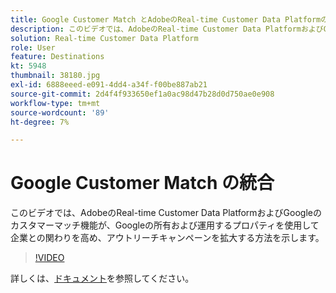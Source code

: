```yaml
---
title: Google Customer Match とAdobeのReal-time Customer Data Platformの統合
description: このビデオでは、AdobeのReal-time Customer Data PlatformおよびGoogleのカスタマーマッチ機能が、Googleの所有および運用するプロパティを使用して企業との関わりを高め、アウトリーチキャンペーンを拡大する方法を示します。
solution: Real-time Customer Data Platform
role: User
feature: Destinations
kt: 5948
thumbnail: 38180.jpg
exl-id: 6888eeed-e091-4dd4-a34f-f00be887ab21
source-git-commit: 2d4f4f933650ef1a0ac98d47b28d0d750ae0e908
workflow-type: tm+mt
source-wordcount: '89'
ht-degree: 7%

---
```


# Google Customer Match の統合

このビデオでは、AdobeのReal-time Customer Data PlatformおよびGoogleのカスタマーマッチ機能が、Googleの所有および運用するプロパティを使用して企業との関わりを高め、アウトリーチキャンペーンを拡大する方法を示します。

>[!VIDEO](https://video.tv.adobe.com/v/38180?quality=12&learn=on)

詳しくは、[ドキュメント](https://experienceleague.adobe.com/docs/experience-platform/destinations/catalog/advertising/google-customer-match.html)を参照してください。
